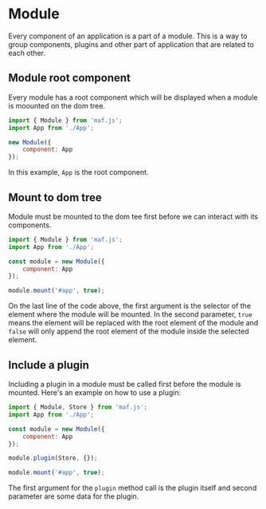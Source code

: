# Module

Every component of an application is a part of a module.
This is a way to group components, plugins and other part of application that are related to each other.

## Module root component

Every module has a root component which will be displayed when a module is moounted on the dom tree.

```javascript
import { Module } from 'maf.js';
import App from './App';

new Module({
    component: App
});
```

In this example, `App` is the root component.

## Mount to dom tree

Module must be mounted to the dom tee first before we can interact with its components.

```javascript
import { Module } from 'maf.js';
import App from './App';

const module = new Module({
    component: App
});

module.mount('#app', true);
```

On the last line of the code above, the first argument is the selector of the element where the module will be mounted.
In the second parameter, `true` means the element will be replaced with the root element of the module and `false` will only append the root element of the module inside the selected element.

## Include a plugin

Including a plugin in a module must be called first before the module is mounted.
Here's an example on how to use a plugin:

```javascript
import { Module, Store } from 'maf.js';
import App from './App';

const module = new Module({
    component: App
});

module.plugin(Store, {});

module.mount('#app', true);
```

The first argument for the `plugin` method call is the plugin itself and second parameter are some data for the plugin.


